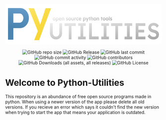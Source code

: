 <p align="center">
    <img src="Images-Release/New/Py-Utilities-Fit.png"
        height="130">

<div align="center">
  <img alt="GitHub repo size" src="https://img.shields.io/github/repo-size/Stari-Div/Python-Utilities">
  <img alt="GitHub Release" src="https://img.shields.io/github/v/release/Stari-Div/Python-Utilities">
  <img alt="GitHub last commit" src="https://img.shields.io/github/last-commit/Stari-Div/Python-Utilities">
  <img alt="GitHub commit activity" src="https://img.shields.io/github/commit-activity/t/Stari-Div/Python-Utilities">
  <img alt="GitHub contributors" src="https://img.shields.io/github/contributors/Stari-Div/Python-Utilities">
  <img alt="GitHub Downloads (all assets, all releases)" src="https://img.shields.io/github/downloads/Stari-Div/Python-Utilities/total">
  <img alt="GitHub License" src="https://img.shields.io/github/license/Stari-Div/Python-Utilities">



</div>

# Welcome to Python-Utilities
This repository is an abundance of free open source programs made in python. When using a newer version of the app please delete all old versions. If you recieve an error which says it couldn't find the new version when trying to start the app that means your application is outdated.
